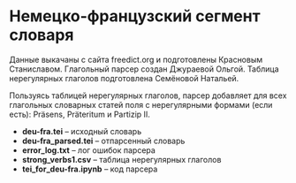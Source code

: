 # Немецко-французский сегмент словаря
Данные выкачаны с сайта freedict.org и подготовлены Красновым Станиславом.
Глагольный парсер создан Джураевой Ольгой.
Таблица нерегулярных глаголов подготовлена Семёновой Натальей.

Пользуясь таблицей нерегулярных глаголов, парсер добавляет для всех глагольных словарных статей поля с нерегулярными формами (если есть): Präsens, Präteritum и Partizip II.

* **deu-fra.tei** – исходный словарь
* **deu-fra_parsed.tei** – отпарсенный словарь
* **error_log.txt** – лог ошибок парсера
* **strong_verbs1.csv** – таблица нерегулярных глаголов
* **tei_for_deu-fra.ipynb** – код парсера

